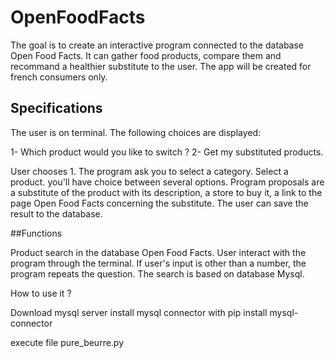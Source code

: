 # OpenFoodFacts
The goal is to create an interactive program connected to the database Open Food Facts. It can gather food products, compare them and recommand a healthier substitute to the user. The app will be created for french consumers only.

## Specifications

The user is on terminal. The following choices are displayed:

1- Which product would you like to switch ?
2- Get my substituted products.

User chooses 1. The program ask you to select a category.
Select a product.
you'll have choice between several options.
Program proposals are a substitute of the product with its description, a store to buy it, a link to the page Open Food Facts concerning the substitute.
The user can save the result to the database.

##Functions

Product search in the database Open Food Facts.
User interact with the program through the terminal.
If user's input is other than a number, the program repeats the question.
The search is based on database Mysql.

How to use it ?

Download mysql server
install mysql connector with pip install mysql-connector

execute file pure_beurre.py






